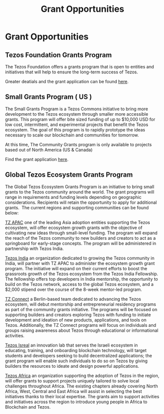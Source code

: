 ﻿---
sidebar_position: 2
hide_table_of_contents: true
title: "Grant Opportunities"
hide_title: true
---

# Grant Opportunities

## Tezos Foundation Grants Program

The Tezos Foundation offers a grants program that is open to entities and initiatives that will help to ensure the long-term success of Tezos.

Greater deatials and the grant application can be found [here](https://tezos.foundation/grants/).

## Small Grants Program ( US )

The Small Grants Program is a Tezos Commons initiative to bring more development to the Tezos ecosystem through smaller more accessible grants. This program will offer bite sized funding of up to $10,000 USD for low cost, intermittent, and experimental projects that benefit the Tezos ecosystem. The goal of this program is to rapidly prototype the ideas necessary to scale our blockchain and communities for tomorrow.

At this time, The Community Grants program is only available to projects based out of North America (US & Canada)

Find the grant application [here](https://tezoscommons.org/grants/).

## Global Tezos Ecosystem Grants Program

The Global Tezos Ecosystem Grants Program is an initiative to bring small grants to the Tezos community around the world. The grant programs will range in requirements and funding levels depending on geographic considerations. Recipients will retain the opportunity to apply for additional grants.
​
The current regions and supporting communities can be found below:

​[TZ APAC](https://www.tzapac.com/) one of the leading Asia adoption entities supporting the Tezos ecosystem, will offer ecosystem growth grants with the objective of cultivating new ideas through small-level funding. The program will expand the reach of the Tezos community to new builders and creators to act as a springboard for early-stage concepts. The program will be administered in partnership with Tezos India.

​[Tezos India](https://tezosindia.org.in/) an organization dedicated to growing the Tezos community in India, will partner with TZ APAC to administer the ecosystem growth grant program. The initiative will expand on their current efforts to boost the grassroots growth of the Tezos ecosystem from the Tezos India Fellowship. The fellowship offers top developers in India mentorship, the opportunity to build on the Tezos network, access to the global Tezos ecosystem, and a $2,000 stipend over the course of the 8-week mentor-led program.

​[TZ Connect](https://www.tzconnect.com/en/) a Berlin-based team dedicated to advancing the Tezos ecosystem, will debut mentorship and entrepreneurial residency programs as part of the community grants initiative. The programs will be focused on supporting builders and creators exploring Tezos with funding to initiate development and ideation of new products, applications, and tools on Tezos. Additionally, the TZ Connect programs will focus on individuals and groups raising awareness about Tezos through educational or informational activities.

​[Tezos Isreal](https://tezos.co.il/) an innovation lab that serves the Israeli ecosystem in educating, training, and onboarding blockchain technology, will target students and developers seeking to build decentralized applications; the grant program will enable such individuals to do so on Tezos by giving builders the resources to ideate and design powerful applications.

​[Tezos Africa](https://tezosafrica.com/) an organization supporting the adoption of Tezos in the region, will offer grants to support projects uniquely tailored to solve local challenges throughout Africa. The existing chapters already covering North Africa, West, Central and East Africa will assist in selecting the best initiatives thanks to their local expertise. The grants aim to support activities and initiatives across the region to introduce young people in Africa to Blockchain and Tezos.